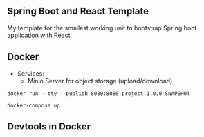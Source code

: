 Spring Boot and React Template
---
My template for the smallest working unit to bootstrap Spring boot application with React. 

## Docker
- Services:
    + Minio Server for object storage (upload/download)

```.env
docker run --tty --publish 8080:8080 project:1.0.0-SNAPSHOT
```

```.env
docker-compose up
```

## Devtools in Docker

